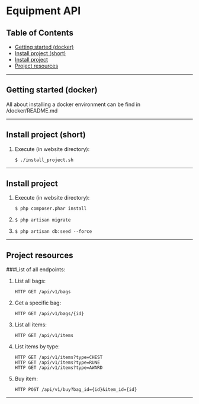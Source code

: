 # Equipment API

## Table of Contents   

- [Getting started (docker)](#getting-started)
- [Install project (short)](#install-project-short)
- [Install project](#install-project)
- [Project resources](#project-resources)

---
## Getting started (docker)

<a name="getting-started" />

All about installing a docker environment can be find in /docker/README.md

---

## Install project (short)

<a name="install-project-short" />

1.  Execute (in website directory):
    ```shell script
    $ ./install_project.sh

---

## Install project

<a name="install-project" />

1.  Execute (in website directory):
    ```shell script
    $ php composer.phar install
1.  ```shell script
    $ php artisan migrate
1.  ```shell script
    $ php artisan db:seed --force
---

## Project resources

<a name="project-resources" />

###List of all endpoints:

1.  List all bags:
    ```
    HTTP GET /api/v1/bags
    ```
1.  Get a specific bag:
    ```
    HTTP GET /api/v1/bags/{id}
    ```
1.  List all items:
    ```
    HTTP GET /api/v1/items
    ```
1.  List items by type:
    ```
    HTTP GET /api/v1/items?type=CHEST
    HTTP GET /api/v1/items?type=RUNE
    HTTP GET /api/v1/items?type=AWARD
    ```
1.  Buy item:
    ```
    HTTP POST /api/v1/buy?bag_id={id}&item_id={id}
    ```    
---

